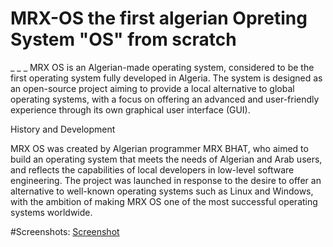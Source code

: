 # MRX-OS the first algerian Opreting System "OS" from scratch
_
_
_
MRX OS is an Algerian-made operating system, considered to be the first operating system fully developed in Algeria. The system is designed as an open-source project aiming to provide a local alternative to global operating systems, with a focus on offering an advanced and user-friendly experience through its own graphical user interface (GUI).

History and Development

MRX OS was created by Algerian programmer MRX BHAT, who aimed to build an operating system that meets the needs of Algerian and Arab users, and reflects the capabilities of local developers in low-level software engineering. The project was launched in response to the desire to offer an alternative to well-known operating systems such as Linux and Windows, with the ambition of making MRX OS one of the most successful operating systems worldwide.

#Screenshots:
[Screenshot](https://raw.githubusercontent.com/Mrxbhat12/MRX-OS/main/20250630_165342.jpg)
